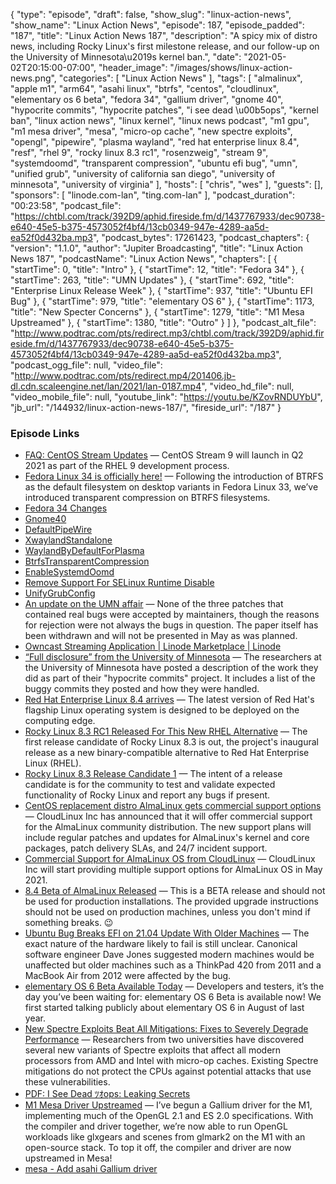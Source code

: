 {
  "type": "episode",
  "draft": false,
  "show_slug": "linux-action-news",
  "show_name": "Linux Action News",
  "episode": 187,
  "episode_padded": "187",
  "title": "Linux Action News 187",
  "description": "A spicy mix of distro news, including Rocky Linux's first milestone release, and our follow-up on the University of Minnesota\u2019s kernel ban.",
  "date": "2021-05-02T20:15:00-07:00",
  "header_image": "/images/shows/linux-action-news.png",
  "categories": [
    "Linux Action News"
  ],
  "tags": [
    "almalinux",
    "apple m1",
    "arm64",
    "asahi linux",
    "btrfs",
    "centos",
    "cloudlinux",
    "elementary os 6 beta",
    "fedora 34",
    "gallium driver",
    "gnome 40",
    "hypocrite commits",
    "hypocrite patches",
    "i see dead \u00b5ops",
    "kernel ban",
    "linux action news",
    "linux kernel",
    "linux news podcast",
    "m1 gpu",
    "m1 mesa driver",
    "mesa",
    "micro-op cache",
    "new spectre exploits",
    "opengl",
    "pipewire",
    "plasma wayland",
    "red hat enterprise linux 8.4",
    "resf",
    "rhel 9",
    "rocky linux 8.3 rc1",
    "rosenzweig",
    "stream 9",
    "systemdoomd",
    "transparent compression",
    "ubuntu efi bug",
    "umn",
    "unified grub",
    "university of california san diego",
    "university of minnesota",
    "university of virginia"
  ],
  "hosts": [
    "chris",
    "wes"
  ],
  "guests": [],
  "sponsors": [
    "linode.com-lan",
    "ting.com-lan"
  ],
  "podcast_duration": "00:23:58",
  "podcast_file": "https://chtbl.com/track/392D9/aphid.fireside.fm/d/1437767933/dec90738-e640-45e5-b375-4573052f4bf4/13cb0349-947e-4289-aa5d-ea52f0d432ba.mp3",
  "podcast_bytes": 17261423,
  "podcast_chapters": {
    "version": "1.1.0",
    "author": "Jupiter Broadcasting",
    "title": "Linux Action News 187",
    "podcastName": "Linux Action News",
    "chapters": [
      {
        "startTime": 0,
        "title": "Intro"
      },
      {
        "startTime": 12,
        "title": "Fedora 34"
      },
      {
        "startTime": 263,
        "title": "UMN Updates"
      },
      {
        "startTime": 692,
        "title": "Enterprise Linux Release Week"
      },
      {
        "startTime": 937,
        "title": "Ubuntu EFI Bug"
      },
      {
        "startTime": 979,
        "title": "elementary OS 6"
      },
      {
        "startTime": 1173,
        "title": "New Specter Concerns"
      },
      {
        "startTime": 1279,
        "title": "M1 Mesa Upstreamed"
      },
      {
        "startTime": 1380,
        "title": "Outro"
      }
    ]
  },
  "podcast_alt_file": "http://www.podtrac.com/pts/redirect.mp3/chtbl.com/track/392D9/aphid.fireside.fm/d/1437767933/dec90738-e640-45e5-b375-4573052f4bf4/13cb0349-947e-4289-aa5d-ea52f0d432ba.mp3",
  "podcast_ogg_file": null,
  "video_file": "http://www.podtrac.com/pts/redirect.mp4/201406.jb-dl.cdn.scaleengine.net/lan/2021/lan-0187.mp4",
  "video_hd_file": null,
  "video_mobile_file": null,
  "youtube_link": "https://youtu.be/KZovRNDUYbU",
  "jb_url": "/144932/linux-action-news-187/",
  "fireside_url": "/187"
}


### Episode Links

  * [FAQ: CentOS Stream Updates](https://www.redhat.com/en/blog/faq-centos-stream-updates#Q1 "FAQ: CentOS Stream Updates") — CentOS Stream 9 will launch in Q2 2021 as part of the RHEL 9 development process. 
  * [Fedora Linux 34 is officially here!](https://fedoramagazine.org/announcing-fedora-34/ "Fedora Linux 34 is officially here!") — Following the introduction of BTRFS as the default filesystem on desktop variants in Fedora Linux 33, we’ve introduced transparent compression on BTRFS filesystems. 
  * [Fedora 34 Changes](https://fedoraproject.org/wiki/Releases/34/ChangeSet "Fedora 34 Changes")
  * [Gnome40](https://fedoraproject.org/wiki/Changes/Gnome40 "Gnome40")
  * [DefaultPipeWire](https://fedoraproject.org/wiki/Changes/DefaultPipeWire "DefaultPipeWire")
  * [XwaylandStandalone](https://fedoraproject.org/wiki/Changes/XwaylandStandalone "XwaylandStandalone")
  * [WaylandByDefaultForPlasma](https://fedoraproject.org/wiki/Changes/WaylandByDefaultForPlasma "WaylandByDefaultForPlasma")
  * [BtrfsTransparentCompression](https://fedoraproject.org/wiki/Changes/BtrfsTransparentCompression "BtrfsTransparentCompression")
  * [EnableSystemdOomd](https://fedoraproject.org/wiki/Changes/EnableSystemdOomd "EnableSystemdOomd")
  * [Remove Support For SELinux Runtime Disable](https://fedoraproject.org/wiki/Changes/Remove_Support_For_SELinux_Runtime_Disable "Remove Support For SELinux Runtime Disable")
  * [UnifyGrubConfig](https://fedoraproject.org/wiki/Changes/UnifyGrubConfig "UnifyGrubConfig")
  * [An update on the UMN affair](https://lwn.net/Articles/854645/ "An update on the UMN affair") — None of the three patches that contained real bugs were accepted by maintainers, though the reasons for rejection were not always the bugs in question. The paper itself has been withdrawn and will not be presented in May as was planned. 
  * [Owncast Streaming Application | Linode Marketplace | Linode](https://www.linode.com/marketplace/apps/owncast/owncast/?utm_campaign=One-Click+%7C+Owncast&utm_medium=social&utm_source=twitter "Owncast Streaming Application | Linode Marketplace | Linode")
  * [“Full disclosure” from the University of Minnesota](https://lwn.net/Articles/854775/rss "“Full disclosure” from the University of Minnesota") — The researchers at the University of Minnesota have posted a description of the work they did as part of their "hypocrite commits" project. It includes a list of the buggy commits they posted and how they were handled. 
  * [Red Hat Enterprise Linux 8.4 arrives](https://www.zdnet.com/article/red-hat-enterprise-linux-8-4-arrives-and-take-linux-to-computings-edge/ "Red Hat Enterprise Linux 8.4 arrives") — The latest version of Red Hat's flagship Linux operating system is designed to be deployed on the computing edge. 
  * [Rocky Linux 8.3 RC1 Released For This New RHEL Alternative](https://www.phoronix.com/scan.php?page=news_item&px=Rocky-Linux-8.3-RC1 "Rocky Linux 8.3 RC1 Released For This New RHEL Alternative") — The first release candidate of Rocky Linux 8.3 is out, the project's inaugural release as a new binary-compatible alternative to Red Hat Enterprise Linux (RHEL). 
  * [Rocky Linux 8.3 Release Candidate 1](https://forums.rockylinux.org/t/rocky-linux-8-3-rc1-available-now/2393 "Rocky Linux 8.3 Release Candidate 1") — The intent of a release candidate is for the community to test and validate expected functionality of Rocky Linux and report any bugs if present. 
  * [CentOS replacement distro AlmaLinux gets commercial support options](https://arstechnica.com/gadgets/2021/04/centos-replacement-distro-almalinux-gets-commercial-support-options/ "CentOS replacement distro AlmaLinux gets commercial support options") — CloudLinux Inc has announced that it will offer commercial support for the AlmaLinux community distribution. The new support plans will include regular patches and updates for AlmaLinux's kernel and core packages, patch delivery SLAs, and 24/7 incident support. 
  * [Commercial Support for AlmaLinux OS from CloudLinux](https://almalinux.org/support/ "Commercial Support for AlmaLinux OS from CloudLinux") — CloudLinux Inc will start providing multiple support options for AlmaLinux OS in May 2021. 
  * [8.4 Beta of AlmaLinux Released](https://wiki.almalinux.org/release-notes/8.4-beta.html#beta-release "8.4 Beta of AlmaLinux Released") — This is a BETA release and should not be used for production installations. The provided upgrade instructions should not be used on production machines, unless you don't mind if something breaks. 😉 
  * [Ubuntu Bug Breaks EFI on 21.04 Update With Older Machines](https://www.tomshardware.com/news/ubuntu-bug-breaks-efi-on-21-04-update-with-older-machines "Ubuntu Bug Breaks EFI on 21.04 Update With Older Machines") — The exact nature of the hardware likely to fail is still unclear. Canonical software engineer Dave Jones suggested modern machines would be unaffected but older machines such as a ThinkPad 420 from 2011 and a MacBook Air from 2012 were affected by the bug.
  * [elementary OS 6 Beta Available Today](https://blog.elementary.io/elementary-os-6-odin-beta/ "elementary OS 6 Beta Available Today") — Developers and testers, it’s the day you’ve been waiting for: elementary OS 6 Beta is available now! We first started talking publicly about elementary OS 6 in August of last year. 
  * [New Spectre Exploits Beat All Mitigations: Fixes to Severely Degrade Performance](https://www.tomshardware.com/news/new-spectre-exploits-avoid-all-mitigations-fixes-to-degrade-performance "New Spectre Exploits Beat All Mitigations: Fixes to Severely Degrade Performance") — Researchers from two universities have discovered several new variants of Spectre exploits that affect all modern processors from AMD and Intel with micro-op caches. Existing Spectre mitigations do not protect the CPUs against potential attacks that use these vulnerabilities. 
  * [PDF: I See Dead ﾂｵops: Leaking Secrets](https://www.cs.virginia.edu/%E2%80%BEav6ds/papers/isca2021a.pdf "PDF: I See Dead ﾂｵops: Leaking Secrets")
  * [M1 Mesa Driver Upstreamed](https://rosenzweig.io/blog/asahi-gpu-part-4.html "M1 Mesa Driver Upstreamed") — I’ve begun a Gallium driver for the M1, implementing much of the OpenGL 2.1 and ES 2.0 specifications. With the compiler and driver together, we’re now able to run OpenGL workloads like glxgears and scenes from glmark2 on the M1 with an open-source stack. To top it off, the compiler and driver are now upstreamed in Mesa! 
  * [mesa - Add asahi Gallium driver](https://cgit.freedesktop.org/mesa/mesa/commit/?id=080b05e29e1f04f22a776057631f4061cf7c1824 "mesa - Add asahi Gallium driver")


